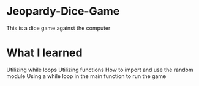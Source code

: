 # Jeopardy-Dice-Game
This is a dice game against the computer

# What I learned
Utilizing while loops
Utilizing functions
How to import and use the random module
Using a while loop in the main function to run the game
